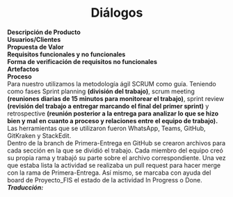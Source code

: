 ﻿<center><h1>Diálogos</h1></center>

**Descripción de Producto**<br>
**Usuarios/Clientes**<br>
**Propuesta de Valor**<br>
**Requisitos funcionales y no funcionales**<br>
**Forma de verificación de requisitos no funcionales**<br>
**Artefactos**<br>
**Proceso**<br>
Para nuestro utilizamos la metodología ágil SCRUM como guía. Teniendo como fases Sprint planning **(división del trabajo)**, scrum meeting **(reuniones diarias de 15 minutos para monitorear el trabajo)**, sprint review **(revisión del trabajo a entregar marcando el final del primer sprint)** y retrospective **(reunión posterior a la entrega para analizar lo que se hizo bien y mal en cuanto a proceso y relaciones entre el equipo de trabajo).**<br> Las herramientas que se utilizaron fueron WhatsApp, Teams, GitHub, GitKraken y StackEdit.<br>Dentro de la branch de Primera-Entrega en GitHub se crearon archivos para cada sección en la que se dividió el trabajo. Cada miembro del equipo creó su propia rama y trabajó su parte sobre el archivo correspondiente. Una vez que estaba lista la actividad se realizaba un pull request para hacer merge con la rama de Primera-Entrega. Así mismo, se marcaba con ayuda del board de Proyecto_FIS el estado de la actividad In Progress o Done.<br>
***Traducción:*** 

<!--stackedit_data:
eyJoaXN0b3J5IjpbLTEwODAzMjEzMDJdfQ==
-->